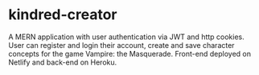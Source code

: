 # kindred-creator

A MERN application with user authentication via JWT and http cookies.
User can register and login their account, create and save character concepts for the game Vampire: the Masquerade.
Front-end deployed on Netlify and back-end on Heroku.
